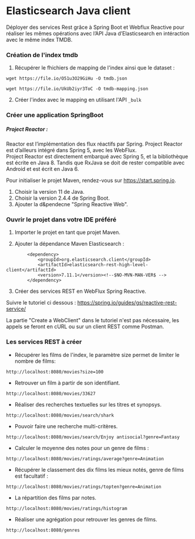 # Elasticsearch Java client

Déployer des services Rest grâce à Spring Boot et Webflux Reactive pour réaliser les mêmes opérations avec l’API Java d’Elasticsearch en intéraction avec le même index TMDB.

### Création de l'index tmdb

1. Récupérer le fhichiers de mapping de l'index ainsi que le dataset :
```
wget https://file.io/O51u3O29GiHu -O tmdb.json

wget https://file.io/UkUb2iyr3ToC -O tmdb-mapping.json
```

2. Créer l'index avec le mapping en utilisant l'API `_bulk`

### Créer une application SpringBoot

##### Project Reactor :
Reactor est l’implémentation des flux réactifs par Spring. Project Reactor est d’ailleurs intégré dans Spring 5, avec les WebFlux.<br/>
Project Reactor est directement embarqué avec Spring 5, et la bibliothèque est écrite en Java 8. Tandis que RxJava se doit de rester compatible avec Android et est écrit en Java 6.

Pour initialiser le projet Maven, rendez-vous sur https://start.spring.io.

1. Choisir la version 11 de Java.
2. Choisir la version 2.4.4 de Spring Boot.
3. Ajouter la d&pendecne "Spring Reactive Web".

### Ouvrir le projet dans votre IDE préféré

1. Importer le projet en tant que projet Maven.

2. Ajouter la dépendance Maven Elasticsearch :
```
		<dependency>
			<groupId>org.elasticsearch.client</groupId>
			<artifactId>elasticsearch-rest-high-level-client</artifactId>
			<version>7.11.1</version><!--$NO-MVN-MAN-VER$ -->
		</dependency>
```

3. Créer des services REST en WebFlux Spring Reactive.

Suivre le tutoriel ci dessous :
https://spring.io/guides/gs/reactive-rest-service/

La partie "Create a WebClient" dans le tutoriel n'est pas nécessaire, les appels se feront en cURL ou sur un client REST comme Postman.

### Les services REST à créer

* Récupérer les films de l'index, le paramètre size permet de limiter le nombre de films:
```
http://localhost:8080/movies?size=100
```

* Retrouver un film à partir de son identifiant.
```
http://localhost:8080/movies/33627
```

* Réaliser des recherches textuelles sur les titres et synopsys.
```
http://localhost:8080/movies/search/shark
```

* Pouvoir faire une recherche multi-critères.
```
http://localhost:8080/movies/search/Enjoy antisocial?genre=Fantasy
```

* Calculer le moyenne des notes pour un genre de films :
```
http://localhost:8080/movies/ratings/average?genre=Animation
```

* Récupérer le classement des dix films les mieux notés, genre de films est facultatif :
```
http://localhost:8080/movies/ratings/topten?genre=Animation
```

* La répartition des films par notes.
```
http://localhost:8080/movies/ratings/histogram
```

* Réaliser une agrégation pour retrouver les genres de films.
```
http://localhost:8080/genres
```

